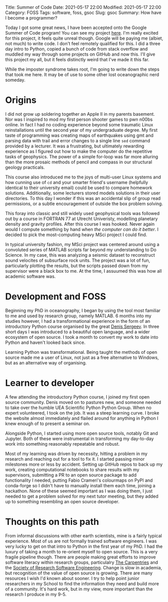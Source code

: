 Title: Summer of Code
Date: 2021-05-17 22:00
Modified: 2021-05-17 22:00
Category: FOSS
Tags:  software, foss, gsoc
Slug: gsoc
Summary: How have I become a programmer?

Today I got some great news, I have been accepted onto the Google Summer of Code program! You can see my project [here](https://summerofcode.withgoogle.com/projects/#4657854750916608). I'm really excited for this project, it feels quite unreal though. Google will be paying me (albiet, not much) to write code. I don't feel remotely qualified for this. I did a three day intro to Python, copied a bunch of code from stack overflow and muddled my way through some projects on GitHub and now this. I'll give this project my all, but it feels distinctly weird that I've made it this far.

While the imposter syndrome takes root, I'm going to write down the steps that took me here. It may be of use to some other lost oceanographic nerd someday.

# Origins

I did not grow up soldering together an Apple II in my parents basement. Nor was I inspired to mod my first person shooter games to pwn n00bs online. In fact I had no coding experience beyond some traumatic Linux reinstallations until the second year of my undergraduate degree. My first taste of programming was creating maps of earthquakes using gmt and parsing data with trail and error changes to a single line `sed` command provided by a lecturer. It was a frustrating, but ultimately rewarding experience as I figured out how to make the computer do the repetitive tasks of geophysics. The power of a simple for-loop was far more alluring than the more prosaic methods of pencil and compass in our structural geology practicals.

This course also introduced me to the joys of multi-user Linux systems and how cunning use of `cd` and your smarter friend's username (helpfully identical to their university email) could be used to compare homework solutions. Additionally, some lecturers stored models solutions in their user directories. To this day I wonder if this was an accidental slip of group read permissions, or a subtle encouragement of outside the box problem solving.

This foray into classic and still widely used geophysical tools was followed out by a course in FORTRAN 77 at Utrecht Univeristy, modelling planetary density and gravity profiles. After this course I was hooked. Never again would I compute something by hand when *the computer can do it better*. I decided to pick the most-computing heavy MSci project I could find.

In typical university fashion, my MSci project was centered around using a convoluted series of MATLAB scripts far beyond my understanding to Do Science. In my case, this was analyzing a seismic dataset to reconstruct sound velocites of subsurface rock units. The project was a lot of fun, particularly plotting the results, but the scripts passed down from my supervisor were a black box to me. At the time, I assuumed this was how all academic software was.

# Development and FOSS

Beginning my PhD in oceanography, I began by using the tool most familiar to me and used by research group, namely MATLAB. 6 months into my studies however, I had a transformational experience in the form of an introductory Python course organised by the great [Denis Sergeev](https://dennissergeev.github.io/). In three short days I was introduced to a beautiful open language, and a wider ecosystem of open source. I took a month to convert my work to date into Python and haven't looked back since.

Learning Python was transformational. Being taught the methods of open source made me a user of Linux, not just as a free alternative to Windows, but as an alternative way of organising.

# Learner to developer

A few attending the introductory Python course, I joined my first open source community. Denis moved on to pastures new, and someone needed to take over the humble UEA Scientific Python Python Group. When no expert volunteered, I took on the job. It was a steep learning curve. I broke the website almost immediately and flailed around for anything in Python I knew enough of to present a seminar on.

Alongside Python, I started using more open source tools, notably Git and Jupyter. Both of these were instrumental in transforming my day-to-day work into something reasonably repeatable and robust.

Most of my learning was driven by necessity, hitting a problem in my research and reaching out for a tool to fix it. I started passing minor milestones more or less by accident. Setting up GitHub repos to back up my work, creating computational notebooks to share results with my supervisors, submitting a PR to an open source package to add functionality I needed, putting Fabio Crameri's colourmaps on PyPI and conda-forge so I didn't have to manually install them each time, joining a hackathon. None of these seemed important as I was doing them, I just needed to get a problem solved for my next tutor meeting, but they added up to something resembling an open source developer.

# Thoughts on this path

From informal discussions with other earth scientists, mine is a fairly typical experience. Most of us are not formally trained software engineers. I was very lucky to get on that intro to Python in the first year of my PhD. I had the luxury of taking a month to re-orient myself to open source. This is a very fragile pipeline though. There are people making great efforts to improve software literacy within research groups, particulalry [The Carpentries](https://carpentries.org/) and the [Society of Research Software Engineering](https://society-rse.org/). Change is slow in academia, but recognition of the value of open source is growing. There are many resources I wish I'd known about sooner. I try to help point junior researchers in my School to find the information they need and build more of a community. It's hard work, but in my view, more important than the research I produce in my 9-5.












